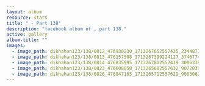 ```yaml
---
layout: album
resource: stars
title: " - Part 138"
description: "facebook album of , part 138."
active: gallery
album-title: ""
images:
  - image_path: dikhahan123/138/0812_476930230_1713267652557435_2344877920745649590_n.jpg
  - image_path: dikhahan123/138/0813_476157508_1713267399224127_374677429084186397_n.jpg
  - image_path: dikhahan123/138/0814_476835995_1713267812557419_3006339199015850110_n.jpg
  - image_path: dikhahan123/138/0823_476608058_1713265682557632_9072839566819673891_n.jpg
  - image_path: dikhahan123/138/0826_476847165_1713265712557629_90030626065481668_n.jpg
---
```

